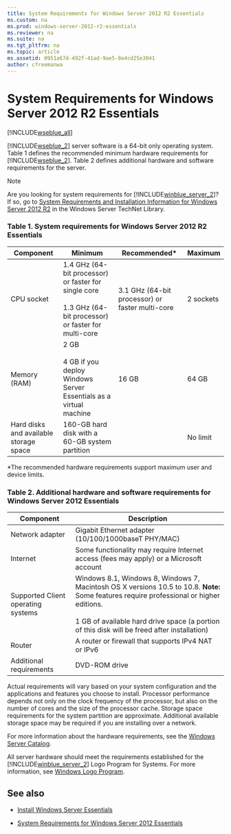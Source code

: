 ```yaml
---
title: System Requirements for Windows Server 2012 R2 Essentials
ms.custom: na
ms.prod: windows-server-2012-r2-essentials
ms.reviewer: na
ms.suite: na
ms.tgt_pltfrm: na
ms.topic: article
ms.assetid: 0951a67d-492f-41ad-9ae5-8e4cd25e3041
author: cfreemanwa
---
```

# System Requirements for Windows Server 2012 R2 Essentials
[!INCLUDE[wseblue_all](../Token/wseblue_all_md.md)]  
  
[!INCLUDE[wseblue_2](../Token/wseblue_2_md.md)] server software is a 64\-bit only operating system. Table 1 defines the recommended minimum hardware requirements for [!INCLUDE[wseblue_2](../Token/wseblue_2_md.md)]. Table 2 defines additional hardware and software requirements for the server.  
  
> [!NOTE]  
> Are you looking for system requirements for [!INCLUDE[winblue_server_2](../Token/winblue_server_2_md.md)]? If so, go to [System Requirements and Installation Information for Windows Server 2012 R2](../Topic/System-Requirements-and-Installation-Information-for-Windows-Server-2012-R2.md) in the Windows Server TechNet Library.  
  
### Table 1. System requirements for Windows Server 2012 R2 Essentials  
  
|Component|Minimum|Recommended\*|Maximum|  
|-------------|-----------|-----------------|-----------|  
|CPU socket|1.4 GHz \(64\-bit processor\) or faster for single core<br /><br />1.3 GHz \(64\-bit processor\) or faster for multi\-core|3.1 GHz \(64\-bit processor\) or faster multi\-core|2 sockets|  
|Memory \(RAM\)|2 GB<br /><br />4 GB if you deploy Windows Server Essentials as a virtual machine|16 GB|64 GB|  
|Hard disks and available storage space|160\-GB hard disk with a 60\-GB system partition||No limit|  
  
\*The recommended hardware requirements support maximum user and device limits.  
  
### Table 2. Additional hardware and software requirements for Windows Server 2012 Essentials  
  
|Component|Description|  
|-------------|---------------|  
|Network adapter|Gigabit Ethernet adapter \(10\/100\/1000baseT PHY\/MAC\)|  
|Internet|Some functionality may require Internet access \(fees may apply\) or a Microsoft account|  
|Supported Client operating systems|Windows 8.1, Windows 8, Windows 7, Macintosh OS X versions 10.5 to 10.8. **Note:** Some features require professional or higher editions.<br /><br />1 GB of available hard drive space \(a portion of this disk will be freed after installation\)|  
|Router|A router or firewall that supports IPv4 NAT or IPv6|  
|Additional requirements|DVD\-ROM drive|  
  
Actual requirements will vary based on your system configuration and the applications and features you choose to install. Processor performance depends not only on the clock frequency of the processor, but also on the number of cores and the size of the processor cache. Storage space requirements for the system partition are approximate. Additional available storage space may be required if you are installing over a network.  
  
For more information about the hardware requirements, see the [Windows Server Catalog](http://www.windowsservercatalog.com/).  
  
All server hardware should meet the requirements established for the [!INCLUDE[winblue_server_2](../Token/winblue_server_2_md.md)] Logo Program for Systems. For more information, see [Windows Logo Program](http://msdn.microsoft.com/windows/hardware/gg487403.aspx).  
  
## See also  
  
-   [Install Windows Server Essentials](../Topic/Install-Windows-Server-Essentials.md)  
  
-   [System Requirements for Windows Server 2012 Essentials](../Topic/System-Requirements-for-Windows-Server-2012-Essentials.md)  
  
